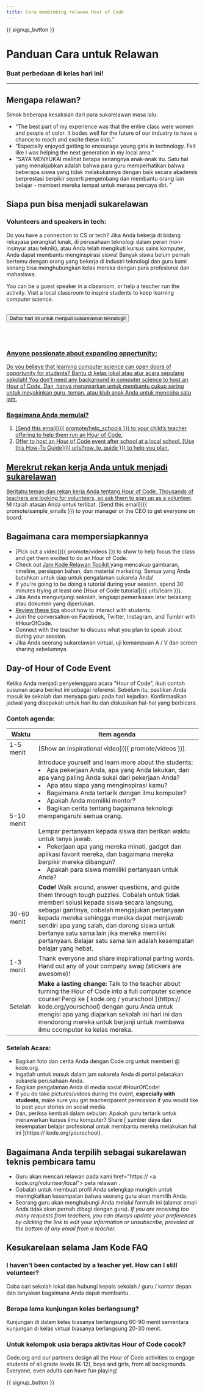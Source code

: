 ```yaml
---
title: Cara membimbing relawan Hour of Code
---
```


{{ signup_button }}

# Panduan Cara untuk Relawan
### Buat perbedaan di kelas hari ini!

***

## Mengapa relawan?
Simak beberapa kesaksian dari para sukarelawan masa lalu:

- “The best part of my experience was that the entire class were women and people of color. It bodes well for the future of our industry to have a chance to reach and excite these kids.”
- “Especially enjoyed getting to encourage young girls in technology. Felt like I was helping the next generation in my local area.”
- "SAYA MENYUKAI melihat betapa senangnya anak-anak itu. Satu hal yang menakjubkan adalah bahwa para guru memperhatikan bahwa beberapa siswa yang tidak melakukannya dengan baik secara akademis berprestasi berpikir seperti pengembang dan membantu orang lain belajar - memberi mereka tempat untuk merasa percaya diri. "

## Siapa pun bisa menjadi sukarelawan
### Volunteers and speakers in tech:
Do you have a connection to CS or tech? Jika Anda bekerja di bidang rekayasa perangkat lunak, di perusahaan teknologi dalam peran (non-insinyur atau teknik), atau Anda telah mengikuti kursus sains komputer, Anda dapat membantu menginspirasi siswa! Banyak siswa belum pernah bertemu dengan orang yang bekerja di industri teknologi dan guru kami senang bisa menghubungkan kelas mereka dengan para profesional dan mahasiswa.

You can be a guest speaker in a classroom, or help a teacher run the activity. Visit a local classroom to inspire students to keep learning computer science.
<br>
<br>

<a href="https://code.org/volunteer"><button>Daftar hari ini untuk menjadi sukarelawan teknologi!</button>

<br>
<br>

### Anyone passionate about expanding opportunity:
Do you believe that learning computer science can open doors of opportunity for students? Bantu di kelas lokal atau atur acara sepulang sekolah! You don’t need any background in computer science to host an Hour of Code. Dan, hanya menawarkan untuk membantu cukup sering untuk meyakinkan guru, teman, atau klub anak Anda untuk mencoba satu jam.

### Bagaimana Anda memulai?

1. [Send this email]({{ promote/help_schools }}) to your child’s teacher offering to help them run an Hour of Code.
2. Offer to host an Hour of Code event after school at a local school. [Use this How-To Guide]({{ urls/how_to_guide }}) to help you plan.

## Merekrut rekan kerja Anda untuk menjadi sukarelawan
Beritahu teman dan rekan kerja Anda tentang Hour of Code. Thousands of teachers are  looking for volunteers, so ask them to [sign up as a volunteer](https://code.org/volunteer). Mintalah atasan Anda untuk terlibat. [Send this email]({{ promote/sample_emails }}) to your manager or the CEO to get everyone on board.

## Bagaimana cara mempersiapkannya
- [Pick out a video]({{ promote/videos }}) to show to help focus the class and get them excited to do an Hour of Code.
- Check out [ Jam Kode Relawan Toolkit ](/files/hoc-volunteer-toolkit.pdf) yang mencakup gambaran, timeline, persiapan bahan, dan material marketing. Semua yang Anda butuhkan untuk siap untuk pengalaman sukarela Anda!
- If you're going to be doing a tutorial during your session, spend 30 minutes trying at least one [Hour of Code tutorial]({{ urls/learn }}).
- Jika Anda mengunjungi sekolah, lengkapi pemeriksaan latar belakang atau dokumen yang diperlukan.
- [Review these tips](https://code.org/files/CSTT_Volunteers.pdf) about how to interact with students.
- Join the conversation on Facebook, Twitter, Instagram, and Tumblr with #HourOfCode.
- Connect with the teacher to discuss what you plan to speak about during your session.
- Jika Anda seorang sukarelawan virtual, uji kemampuan A / V dan screen sharing sebelumnya.

## Day-of Hour of Code Event
Ketika Anda menjadi penyelenggara acara "Hour of Code", ikuti contoh susunan acara berikut ini sebagai referensi. Sebelum itu, pastikan Anda masuk ke sekolah dan menyapa guru pada hari kejadian. Konfirmasikan jadwal yang disepakati untuk hari itu dan diskusikan hal-hal yang berbicara.

### Contoh agenda:

| Waktu       | Item agenda                                                                                                                                                                                                                                                                                                                                                                                                       |
| ----------- | ----------------------------------------------------------------------------------------------------------------------------------------------------------------------------------------------------------------------------------------------------------------------------------------------------------------------------------------------------------------------------------------------------------------- |
| 1-5 menit   | [Show an inspirational video]({{ promote/videos }}).                                                                                                                                                                                                                                                                                                                                                              |
| 5-10 menit  | Introduce yourself and learn more about the students: </ul><li>Apa pekerjaan Anda, apa yang Anda lakukan, dan apa yang paling Anda sukai dari pekerjaan Anda?</li><li>Apa atau siapa yang menginspirasi kamu?</li><li>Bagaimana Anda tertarik dengan ilmu komputer?</li><li>Apakah Anda memiliki mentor?</li><li>Bagikan cerita tentang bagaimana teknologi mempengaruhi semua orang.</li><br>Lempar pertanyaan kepada siswa dan berikan waktu untuk tanya jawab.</br> <li> Pekerjaan apa yang mereka minati, gadget dan aplikasi favorit mereka, dan bagaimana mereka berpikir mereka dibangun? </li><li> Apakah para siswa memiliki pertanyaan untuk Anda?</ul>                               |
| 30-60 menit | **Code!** Walk around, answer questions, and guide them through tough puzzles. Cobalah untuk tidak memberi solusi kepada siswa secara langsung, sebagai gantinya, cobalah mengajukan pertanyaan kepada mereka sehingga mereka dapat menjawab sendiri apa yang salah, dan dorong siswa untuk bertanya satu sama lain jika mereka memiliki pertanyaan. Belajar satu sama lain adalah kesempatan belajar yang hebat. |
| 1-3 menit   | Thank everyone and share inspirational parting words. Hand out any of your company swag (stickers are awesome)!                                                                                                                                                                                                                                                                                                   |
| Setelah     | **Make a lasting change:** Talk to the teacher about turning the Hour of Code into a full computer science course! Pergi ke [ kode.org / yourschool ](https:// kode.org/yourschool) dengan guru Anda untuk mengisi apa yang diajarkan sekolah ini hari ini dan mendorong mereka untuk berjanji untuk membawa ilmu ccomputer ke kelas mereka.                                                                      |

### Setelah Acara:
- Bagikan foto dan cerita Anda dengan Code.org untuk memberi @ kode.org.
- Ingatlah untuk masuk dalam jam sukarela Anda di portal pelacakan sukarela perusahaan Anda.
- Bagikan pengalaman Anda di media sosial #HourOfCode!
- If you do take pictures/videos during the event, **especially with students**, make sure you get teacher/parent permission if you would like to post your stories on social media.
- Dan, periksa kembali dalam sebulan: Apakah guru tertarik untuk menawarkan kursus ilmu komputer? Share [ sumber daya dan kesempatan belajar profesional untuk membantu mereka melakukan hal ini ](https:// kode.org/yourschool).

## Bagaimana Anda terpilih sebagai sukarelawan teknis pembicara tamu
- Guru akan mencari relawan pada kami href="https:// <a kode.org/volunteer/local"> peta relawan </a>.
- Cobalah untuk membuat profil Anda selengkap mungkin untuk meningkatkan kesempatan bahwa seorang guru akan memilih Anda.
- Seorang guru akan menghubungi Anda melalui formulir ini (alamat email Anda tidak akan pernah dibagi dengan guru). *If you are receiving too many requests from teachers, you can always update your preferences by clicking the link to edit your information or unsubscribe, provided at the bottom of any email from a teacher.*

## Kesukarelaan selama Jam Kode FAQ

### I haven't been contacted by a teacher yet. How can I still volunteer?
Coba cari sekolah lokal dan hubungi kepala sekolah / guru / kantor depan dan tanyakan bagaimana Anda dapat membantu.

### Berapa lama kunjungan kelas berlangsung?
Kunjungan di dalam kelas biasanya berlangsung 60-90 menit sementara kunjungan di kelas virtual biasanya berlangsung 20-30 menit.

### Untuk kelompok usia berapa aktivitas Hour of Code cocok?
Code.org and our partners design all the Hour of Code activities to engage students of all grade levels (K-12), boys and girls, from all backgrounds. Everyone, even adults can have fun playing!



{{ signup_button }}
